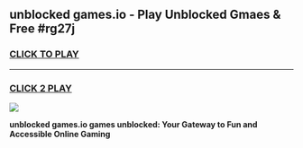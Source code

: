 
## unblocked games.io - Play Unblocked Gmaes & Free #rg27j
<h3>
<a href="https://news.freeplayer.one?title=unblocked_games.io&ref=26F">CLICK TO PLAY</a></h3>
<hr>

<h3>
<a href="https://news.freeplayer.one?title=unblocked_games.io&ref=26F">CLICK 2 PLAY</a>
  
</h3>

<a href="https://news.freeplayer.one?title=unblocked_games.io&ref=26F/"><img src="https://clearcache.store/games.png"></a>


**unblocked games.io games unblocked: Your Gateway to Fun and Accessible Online Gaming**

